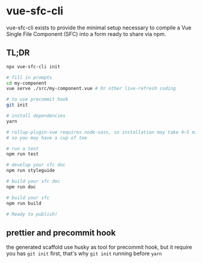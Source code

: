 # vue-sfc-cli

vue-sfc-cli exists to provide the minimal setup necessary to compile a Vue Single File Component (SFC) into a form ready to share via npm.

## TL;DR
```bash
npx vue-sfc-cli init

# fill in prompts
cd my-component
vue serve ./src/my-component.vue # Or other live-refresh coding

# to use precommit hook
git init

# install dependencies
yarn

# rollup-plugin-vue requires node-sass, so installation may take 4~5 minutes...
# so you may have a cup of tee

# run a test
npm run test

# develop your sfc doc
npm run styleguide

# build your sfc doc
npm run doc

# build your sfc
npm run build

# Ready to publish!
```

## prettier and precommit hook

the generated scaffold use husky as tool for precommit hook, but it require you has `git init` first, that's why `git init` running before
`yarn`


